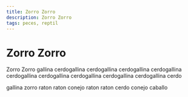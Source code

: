 ```yaml
---
title: Zorro Zorro
description: Zorro Zorro
tags: peces, reptil
---
```


# Zorro Zorro

Zorro Zorro gallina cerdogallina cerdogallina cerdogallina cerdogallina cerdogallina cerdogallina cerdogallina cerdogallina cerdogallina cerdo

gallina zorro raton raton conejo raton raton cerdo conejo caballo